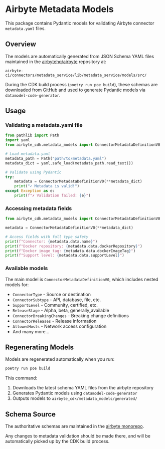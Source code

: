 # Airbyte Metadata Models

This package contains Pydantic models for validating Airbyte connector `metadata.yaml` files.

## Overview

The models are automatically generated from JSON Schema YAML files maintained in the [airbytehq/airbyte](https://github.com/airbytehq/airbyte) repository at:
```
airbyte-ci/connectors/metadata_service/lib/metadata_service/models/src/
```

During the CDK build process (`poetry run poe build`), these schemas are downloaded from GitHub and used to generate Pydantic models via `datamodel-code-generator`.

## Usage

### Validating a metadata.yaml file

```python
from pathlib import Path
import yaml
from airbyte_cdk.metadata_models import ConnectorMetadataDefinitionV0

# Load metadata.yaml
metadata_path = Path("path/to/metadata.yaml")
metadata_dict = yaml.safe_load(metadata_path.read_text())

# Validate using Pydantic
try:
    metadata = ConnectorMetadataDefinitionV0(**metadata_dict)
    print("✓ Metadata is valid!")
except Exception as e:
    print(f"✗ Validation failed: {e}")
```

### Accessing metadata fields

```python
from airbyte_cdk.metadata_models import ConnectorMetadataDefinitionV0

metadata = ConnectorMetadataDefinitionV0(**metadata_dict)

# Access fields with full type safety
print(f"Connector: {metadata.data.name}")
print(f"Docker repository: {metadata.data.dockerRepository}")
print(f"Docker image tag: {metadata.data.dockerImageTag}")
print(f"Support level: {metadata.data.supportLevel}")
```

### Available models

The main model is `ConnectorMetadataDefinitionV0`, which includes nested models for:

- `ConnectorType` - Source or destination
- `ConnectorSubtype` - API, database, file, etc.
- `SupportLevel` - Community, certified, etc.
- `ReleaseStage` - Alpha, beta, generally_available
- `ConnectorBreakingChanges` - Breaking change definitions
- `ConnectorReleases` - Release information
- `AllowedHosts` - Network access configuration
- And many more...

## Regenerating Models

Models are regenerated automatically when you run:

```bash
poetry run poe build
```

This command:
1. Downloads the latest schema YAML files from the airbyte repository
2. Generates Pydantic models using `datamodel-code-generator`
3. Outputs models to `airbyte_cdk/metadata_models/generated/`

## Schema Source

The authoritative schemas are maintained in the [airbyte monorepo](https://github.com/airbytehq/airbyte/tree/master/airbyte-ci/connectors/metadata_service/lib/metadata_service/models/src).

Any changes to metadata validation should be made there, and will be automatically picked up by the CDK build process.
